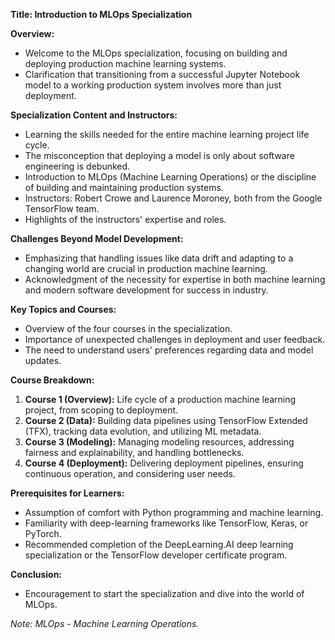 **Title: Introduction to MLOps Specialization**

**Overview:**
- Welcome to the MLOps specialization, focusing on building and deploying production machine learning systems.
- Clarification that transitioning from a successful Jupyter Notebook model to a working production system involves more than just deployment.

**Specialization Content and Instructors:**
- Learning the skills needed for the entire machine learning project life cycle.
- The misconception that deploying a model is only about software engineering is debunked.
- Introduction to MLOps (Machine Learning Operations) or the discipline of building and maintaining production systems.
- Instructors: Robert Crowe and Laurence Moroney, both from the Google TensorFlow team.
- Highlights of the instructors' expertise and roles.

**Challenges Beyond Model Development:**
- Emphasizing that handling issues like data drift and adapting to a changing world are crucial in production machine learning.
- Acknowledgment of the necessity for expertise in both machine learning and modern software development for success in industry.

**Key Topics and Courses:**
- Overview of the four courses in the specialization.
- Importance of unexpected challenges in deployment and user feedback.
- The need to understand users' preferences regarding data and model updates.

**Course Breakdown:**
1. **Course 1 (Overview):** Life cycle of a production machine learning project, from scoping to deployment.
2. **Course 2 (Data):** Building data pipelines using TensorFlow Extended (TFX), tracking data evolution, and utilizing ML metadata.
3. **Course 3 (Modeling):** Managing modeling resources, addressing fairness and explainability, and handling bottlenecks.
4. **Course 4 (Deployment):** Delivering deployment pipelines, ensuring continuous operation, and considering user needs.

**Prerequisites for Learners:**
- Assumption of comfort with Python programming and machine learning.
- Familiarity with deep-learning frameworks like TensorFlow, Keras, or PyTorch.
- Recommended completion of the DeepLearning.AI deep learning specialization or the TensorFlow developer certificate program.

**Conclusion:**
- Encouragement to start the specialization and dive into the world of MLOps.

*Note: MLOps - Machine Learning Operations.*